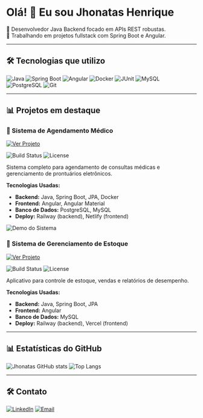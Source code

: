 
# Olá! 👋 Eu sou Jhonatas Henrique

🌟 Desenvolvedor Java Backend focado em APIs REST robustas.  
🚀 Trabalhando em projetos fullstack com Spring Boot e Angular.

---

## 🛠️ Tecnologias que utilizo
![Java](https://img.shields.io/badge/Java-ED8B00?style=for-the-badge&logo=java&logoColor=white)
![Spring Boot](https://img.shields.io/badge/Spring%20Boot-6DB33F?style=for-the-badge&logo=spring-boot&logoColor=white)
![Angular](https://img.shields.io/badge/Angular-DD0031?style=for-the-badge&logo=angular&logoColor=white)
![Docker](https://img.shields.io/badge/Docker-2496ED?style=for-the-badge&logo=docker&logoColor=white)
![JUnit](https://img.shields.io/badge/JUnit-25A162?style=for-the-badge&logo=java&logoColor=white)
![MySQL](https://img.shields.io/badge/MySQL-4479A1?style=for-the-badge&logo=mysql&logoColor=white)
![PostgreSQL](https://img.shields.io/badge/PostgreSQL-336791?style=for-the-badge&logo=postgresql&logoColor=white)
![Git](https://img.shields.io/badge/Git-F05032?style=for-the-badge&logo=git&logoColor=white)

---

## 📊 Projetos em destaque

### 🏥 Sistema de Agendamento Médico
[![Ver Projeto](https://img.shields.io/badge/GitHub-100000?style=for-the-badge&logo=github&logoColor=white)](https://github.com/JHJRocha/sistema-agendamento-medico)

![Build Status](https://img.shields.io/github/actions/workflow/status/JHJRocha/sistema-agendamento-medico/ci.yml?style=for-the-badge)
![License](https://img.shields.io/badge/License-MIT-blue.svg?style=for-the-badge)

Sistema completo para agendamento de consultas médicas e gerenciamento de prontuários eletrônicos.

**Tecnologias Usadas:**
- **Backend:** Java, Spring Boot, JPA, Docker
- **Frontend:** Angular, Angular Material
- **Banco de Dados:** PostgreSQL, MySQL
- **Deploy:** Railway (backend), Netlify (frontend)

![Demo do Sistema](https://via.placeholder.com/800x400.png?text=Demo+do+Sistema+de+Agendamento+M%C3%A9dico)

### 📅 Sistema de Gerenciamento de Estoque
[![Ver Projeto](https://img.shields.io/badge/GitHub-100000?style=for-the-badge&logo=github&logoColor=white)](https://github.com/JHJRocha/gerenciamento-estoque)

![Build Status](https://img.shields.io/github/actions/workflow/status/JHJRocha/gerenciamento-estoque/ci.yml?style=for-the-badge)
![License](https://img.shields.io/badge/License-MIT-blue.svg?style=for-the-badge)

Aplicativo para controle de estoque, vendas e relatórios de desempenho.

**Tecnologias Usadas:**
- **Backend:** Java, Spring Boot, JPA
- **Frontend:** Angular
- **Banco de Dados:** MySQL
- **Deploy:** Railway (backend), Vercel (frontend)

---

## 📊 Estatísticas do GitHub
![Jhonatas GitHub stats](https://github-readme-stats.vercel.app/api?username=JHJRocha&show_icons=true&theme=radical)
![Top Langs](https://github-readme-stats.vercel.app/api/top-langs/?username=JHJRocha&layout=compact&theme=radical)

---

## 🛠️ Contato

[![LinkedIn](https://img.shields.io/badge/LinkedIn-0A66C2?style=for-the-badge&logo=linkedin&logoColor=white)](https://linkedin.com/in/seu-perfil)
[![Email](https://img.shields.io/badge/Email-D14836?style=for-the-badge&logo=gmail&logoColor=white)](mailto:jhonatas.henrique.r@outlook.com)
